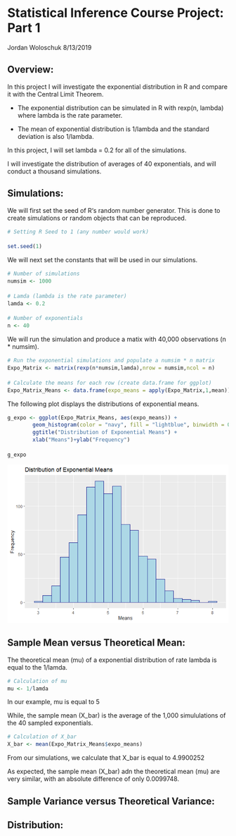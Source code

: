 Statistical Inference Course Project: Part 1
================
Jordan Woloschuk
8/13/2019

## Overview:

In this project I will investigate the exponential distribution in R and
compare it with the Central Limit Theorem.

  - The exponential distribution can be simulated in R with rexp(n,
    lambda) where lambda is the rate parameter.

  - The mean of exponential distribution is 1/lambda and the standard
    deviation is also 1/lambda.

In this project, I will set lambda = 0.2 for all of the simulations.

I will investigate the distribution of averages of 40 exponentials, and
will conduct a thousand simulations.

## Simulations:

We will first set the seed of R‘s random number generator. This is done
to create simulations or random objects that can be reproduced.

``` r
# Setting R Seed to 1 (any number would work)

set.seed(1)
```

We will next set the constants that will be used in our simulations.

``` r
# Number of simulations
numsim <- 1000

# Lamda (lambda is the rate parameter)
lamda <- 0.2

# Number of exponentials
n <- 40
```

We will run the simulation and produce a matix with 40,000 observations
(n \* numsim).

``` r
# Run the exponential simulations and populate a numsim * n matrix
Expo_Matrix <- matrix(rexp(n*numsim,lamda),nrow = numsim,ncol = n)

# Calculate the means for each row (create data.frame for ggplot)
Expo_Matrix_Means <- data.frame(expo_means = apply(Expo_Matrix,1,mean))
```

The following plot displays the distributions of exponential means.

``` r
g_expo <- ggplot(Expo_Matrix_Means, aes(expo_means)) + 
        geom_histogram(color = "navy", fill = "lightblue", binwidth = 0.25) +
        ggtitle("Distribution of Exponential Means") + 
        xlab("Means")+ylab("Frequency")

g_expo
```

![](Statistical_Inference_Course_Project-Part_1_files/figure-gfm/Expo%20Plot-1.png)<!-- -->

## Sample Mean versus Theoretical Mean:

The theoretical mean (mu) of a exponential distribution of rate lambda
is equal to the 1/lamda.

``` r
# Calculation of mu
mu <- 1/lamda
```

In our example, mu is equal to 5

While, the sample mean (X\_bar) is the average of the 1,000
simululations of the 40 sampled exponentials.

``` r
# Calculation of X_bar
X_bar <- mean(Expo_Matrix_Means$expo_means)
```

From our simulations, we calculate that X\_bar is equal to 4.9900252

As expected, the sample mean (X\_bar) adn the theoretical mean (mu) are
very similar, with an absolute difference of only 0.0099748.

## Sample Variance versus Theoretical Variance:

## Distribution:
